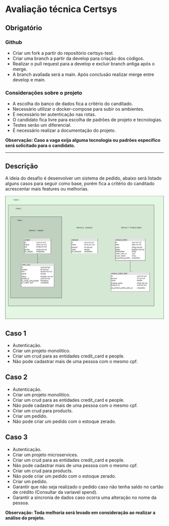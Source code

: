 # Avaliação técnica Certsys
## Obrigatório

### Github

- Criar um fork a partir do repositório certsys-test.
- Criar uma branch a partir da develop para criação dos códigos.
- Realizar o pull request para a develop e excluir branch antiga após o merge.
- A branch avaliada será a main. Após conclusão realizar merge entre develop e main.

### Considerações sobre o projeto

- A escolha do banco de dados fica a critério do canditado.
- Necessário utilizar o docker-compose para subir os ambientes.
- É necessário ter autenticação nas rotas.
- O candidato fica livre para escolha de padrões de projeto e tecnologias.
- Testes serão um diferencial.
- É necessário realizar a documentação do projeto.

**Observação: Caso a vaga exija alguma tecnologia ou padrões específico será solicitado para o candidato.**

***
## Descrição
A ideia do desafio é desenvolver um sistema de pedido, abaixo será listado alguns casos para seguir como base, porém fica a critério do canditado acrescentar mais features ou melhorias.

![alt text](Diagram.drawio.png)
## Caso 1
- Autenticação.
- Criar um projeto monolitíco.
- Criar um crud para as entidades credit_card e people.
- Não pode cadastrar mais de uma pessoa com o mesmo cpf.

## Caso 2
- Autenticação.
- Criar um projeto monolitíco.
- Criar um crud para as entidades credit_card e people.
- Não pode cadastrar mais de uma pessoa com o mesmo cpf.
- Criar um crud para products.
- Criar um pedido.
- Não pode criar um pedido com o estoque zerado.
## Caso 3
- Autenticação.
- Criar um projeto microservices.
- Criar um crud para as entidades credit_card e people.
- Não pode cadastrar mais de uma pessoa com o mesmo cpf.
- Criar um crud para products.
- Não pode criar um pedido com o estoque zerado.
- Criar um pedido.
- Garantir que não seja realizado o pedido caso não tenha saldo no cartão de crédito (Consultar da variavel spend).
- Garantir a sincronia de dados caso ocorra uma alteração no nome da pessoa.

**Observação: Toda melhoria será levado em consideração ao realizar a análise do projeto.**